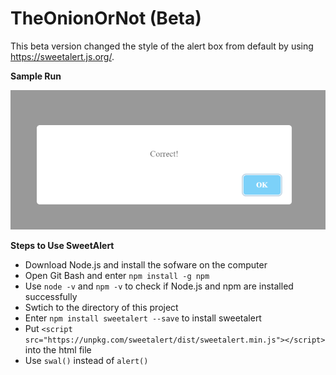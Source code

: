 # TheOnionOrNot (Beta)

This beta version changed the style of the alert box from default by using https://sweetalert.js.org/.

**Sample Run**

![alt text](https://github.com/ArshSiddiqui/TheOnionOrNot/blob/229a8d44de9390f47cbe65d28638c218fdc648bb/sample%20run.png)

**Steps to Use SweetAlert**

- Download Node.js and install the sofware on the computer
- Open Git Bash and enter `npm install -g npm`
- Use `node -v` and `npm -v` to check if Node.js and npm are installed successfully
- Swtich to the directory of this project
- Enter `npm install sweetalert --save` to install sweetalert
- Put `<script src="https://unpkg.com/sweetalert/dist/sweetalert.min.js"></script>` into the html file
- Use `swal()` instead of `alert()`
